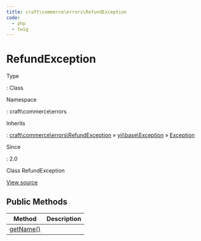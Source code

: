 ```yaml
---
title: craft\commerce\errors\RefundException
code:
  - php
  - twig
---
```


# RefundException

Type

:   Class

Namespace

:   craft\commerce\errors

Inherits

:   [craft\commerce\errors\RefundException](craft-commerce-errors-refundexception.md) &raquo;
[yii\base\Exception](https://www.yiiframework.com/doc/api/2.0/yii-base-exception) &raquo;
[Exception](http://php.net/class.exception)

Since

:   2.0



Class RefundException





[View source](https://github.com/craftcms/commerce/blob/master/src/errors/RefundException.php)






## Public Methods

| Method                                                                                                                    | Description
| ------------------------------------------------------------------------------------------------------------------------- | -----------
| [getName()](https://www.yiiframework.com/doc/api/2.0/yii-base-exception#getName()-detail "Defined by yii\base\Exception") |








